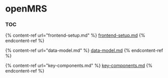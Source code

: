 # openMRS

### TOC

{% content-ref url="frontend-setup.md" %}
[frontend-setup.md](frontend-setup.md)
{% endcontent-ref %}

{% content-ref url="data-model.md" %}
[data-model.md](data-model.md)
{% endcontent-ref %}

{% content-ref url="key-components.md" %}
[key-components.md](key-components.md)
{% endcontent-ref %}
